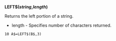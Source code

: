 **LEFT$(*string*,*length*)**

Returns the left portion of a string.

- length  - Specifies number of characters returned.

```ecb2
10 A$=LEFT$(B$,3)
```
